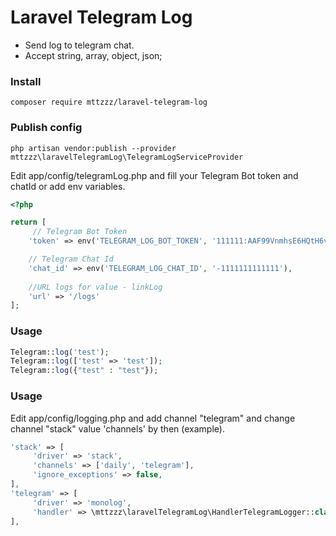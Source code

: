 # Laravel Telegram Log

- Send log to telegram chat.
- Accept string, array, object, json;

### Install
    composer require mttzzz/laravel-telegram-log

### Publish config
    php artisan vendor:publish --provider mttzzz\laravelTelegramLog\TelegramLogServiceProvider
    
Edit app/config/telegramLog.php and fill your Telegram Bot token and chatId or add env variables.
```php
<?php

return [
     // Telegram Bot Token
    'token' => env('TELEGRAM_LOG_BOT_TOKEN', '111111:AAF99VnmhsE6HQtH6vsQaBRLctxXs4-UpdY'),

    // Telegram Chat Id
    'chat_id' => env('TELEGRAM_LOG_CHAT_ID', '-1111111111111'),
      
    //URL logs for value - linkLog
    'url' => '/logs'  
];
```

### Usage
```php
Telegram::log('test');
Telegram::log(['test' => 'test']);
Telegram::log({"test" : "test"});
```

### Usage
Edit app/config/logging.php and add channel "telegram" and change channel "stack" value 'channels' by then (example). 

```php
'stack' => [
     'driver' => 'stack',
     'channels' => ['daily', 'telegram'],
     'ignore_exceptions' => false,
],
'telegram' => [
     'driver' => 'monolog',
     'handler' => \mttzzz\laravelTelegramLog\HandlerTelegramLogger::class
],
```